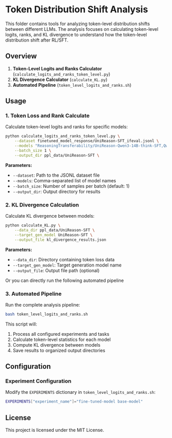 # Token Distribution Shift Analysis

This folder contains tools for analyzing token-level distribution shifts between different LLMs. The analysis focuses on calculating token-level logits, ranks, and KL divergence to understand how the token-level distribution shift after RL/SFT.

## Overview

1. **Token-Level Logits and Ranks Calculator** (`calculate_logits_and_ranks_token_level.py`)
2. **KL Divergence Calculator** (`calculate_KL.py`)
3. **Automated Pipeline** (`token_level_logits_and_ranks.sh`)





## Usage

### 1. Token Loss and Rank Calculate

Calculate token-level logits and ranks for specific models:

```bash
python calculate_logits_and_ranks_token_level.py \
    --dataset finetuned_model_response/UniReason-SFT_ifeval.jsonl \
    --models "ReasoningTransferability/UniReason-Qwen3-14B-think-SFT,Qwen/Qwen3-14B-base" \
    --batch_size 1 \
    --output_dir ppl_data/UniReason-SFT \
```

**Parameters:**
- `--dataset`: Path to the JSONL dataset file
- `--models`: Comma-separated list of model names
- `--batch_size`: Number of samples per batch (default: 1)
- `--output_dir`: Output directory for results

### 2. KL Divergence Calculation

Calculate KL divergence between models:

```bash
python calculate_KL.py \
    --data_dir ppl_data/UniReason-SFT \
    --target_gen_model UniReason-SFT \
    --output_file kl_divergence_results.json
```

**Parameters:**
- `--data_dir`: Directory containing token loss data
- `--target_gen_model`: Target generation model name
- `--output_file`: Output file path (optional)



Or you can directly run the following automated pipeline
### 3. Automated Pipeline

Run the complete analysis pipeline:

```bash
bash token_level_logits_and_ranks.sh
```

This script will:
1. Process all configured experiments and tasks
2. Calculate token-level statistics for each model
3. Compute KL divergence between models
4. Save results to organized output directories


## Configuration

### Experiment Configuration

Modify the `EXPERIMENTS` dictionary in `token_level_logits_and_ranks.sh`:

```bash
EXPERIMENTS["experiment_name"]="fine-tuned-model base-model"
```



## License

This project is licensed under the MIT License.